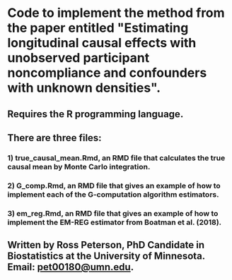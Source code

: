# Code to implement the method from the paper entitled "Estimating longitudinal causal effects with unobserved participant noncompliance and confounders with unknown densities".

## Requires the R programming language.

## There are three files:
### 1) true_causal_mean.Rmd, an RMD file that calculates the true causal mean by Monte Carlo integration.
### 2) G_comp.Rmd, an RMD file that gives an example of how to implement each of the G-computation algorithm estimators.
### 3) em_reg.Rmd, an RMD file that gives an example of how to implement the EM-REG estimator from Boatman et al. (2018).

## Written by Ross Peterson, PhD Candidate in Biostatistics at the University of Minnesota. Email: pet00180@umn.edu.